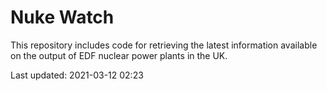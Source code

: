 # Nuke Watch

This repository includes code for retrieving the latest information available on the output of EDF nuclear power plants in the UK.

Last updated: 2021-03-12 02:23